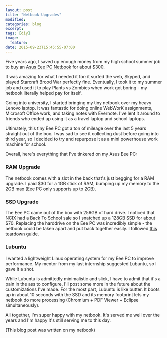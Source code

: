 ```yaml
---
layout: post
title: "Netbook Upgrades"
modified:
categories: blog
excerpt:
tags: [diy]
image:
  feature:
date: 2015-09-23T15:45:55-07:00
---
```


Five years ago, I saved up enough money from my high school summer job to buy an [Asus Eee PC Netbook](https://www.asus.com/Notebooks/Eee_PC_1015PEM/) for about $300.

It was amazing for what I needed it for: it surfed the web, Skyped, and played Starcraft Brood War perfectly fine. Eventually, I took it to my summer job and used it to play Plants vs Zombies when work got boring - my netbook literally helped pay for itself.

Going into university, I started bringing my tiny netbook over my heavy Lenovo laptop. It was fantastic for doing online WebWorK assignments, Microsoft Office work, and taking notes with Evernote. I've lent it around to friends who ended up using it as a travel laptop and school laptops.

Ultimately, this tiny Eee PC got a ton of mileage over the last 5 years straight out of the box. I was sad to see it collecting dust before going into third year, so I decided to try and repurpose it as a mini powerhouse work machine for school.

Overall, here's everything that I've tinkered on my Asus Eee PC:

### RAM Upgrade ###
The netbook comes with a slot in the back that's just begging for a RAM upgrade. I paid $30 for a 1GB stick of RAM, bumping up my memory to the 2GB max (Eee PC only supports up to 2GB).

### SSD Upgrade ###
The Eee PC came out of the box with 256GB of hard drive. I noticed that NCIX had a Back To School sale so I snatched up a 128GB SSD for about $70. Replacing the harddrive on the Eee PC was incredibly simple - the netbook could be taken apart and put back together easily. I followed [this teardown guide](http://www.insidemylaptop.com/disassemble-asus-eee-pc-1015px-netbook/).

### Lubuntu ###
I wanted a lightweight Linux operating system for my Eee PC to improve performance. My mentor from my last internship suggested Lubuntu, so I gave it a shot.

While Lubuntu is admittedly minimalistic and slick, I have to admit that it's a pain in the ass to configure. I'll post some more in the future about the customizations I've made. For the most part, Lubuntu is like butter. It boots up in about 10 seconds with the SSD and its memory footprint lets my netbook do more processing (Chromium + PDF Viewer + Eclipse simultaneously).

All together, I'm super happy with my netbook. It's served me well over the years and I'm happy it's still serving me to this day.

(This blog post was written on my netbook)
